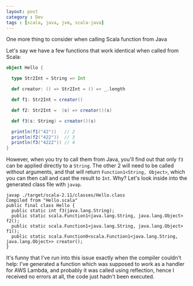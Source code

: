 ```yaml
---
layout: post
category : Dev
tags : [scala, java, jvm, scala-java]
---
```


One more thing to consider when calling Scala function from Java

Let's say we have a few functions that work identical when called from Scala:

```scala
object Hello {

  type Str2Int = String => Int

  def creator: () => Str2Int = () => _.length

  def f1: Str2Int = creator()

  def f2: Str2Int =  (s) => creator()(s)

  def f3(s: String) = creator()(s)

  println(f1("42"))   // 2
  println(f2("422"))  // 3
  println(f3("4222")) // 4
}
```

However, when you try to call them from Java, you'll find out that only `f3` can be applied directly to a `String`. The other 2 will need to be called without arguments, and that will return `Function1<String, Object>`, which you can then call and cast the result to `Int`. Why? Let's look inside into the generated class file with `javap`.

```
javap ./target/scala-2.11/classes/Hello.class
Compiled from "Hello.scala"
public final class Hello {
  public static int f3(java.lang.String);
  public static scala.Function1<java.lang.String, java.lang.Object> f2();
  public static scala.Function1<java.lang.String, java.lang.Object> f1();
  public static scala.Function0<scala.Function1<java.lang.String, java.lang.Object>> creator();
}
```

It's funny that I've run into this issue exactly when the compiler couldn't help: I've generated a function which was supposed to work as a handler for AWS Lambda, and probably it was called using reflection, hence I received no errors at all, the code just hadn't been executed.
